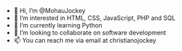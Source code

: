 - 👋 Hi, I’m @MohauJockey
- 👀 I’m interested in HTML, CSS, JavaScript, PHP and SQL
- 🌱 I’m currently learning Python
- 💞️ I’m looking to collaborate on software development
- 📫 You can reach me via email at christianojockey

<!---
MohauJockey/MohauJockey is a ✨ special ✨ repository because its `README.md` (this file) appears on your GitHub profile.
You can click the Preview link to take a look at your changes.
--->
